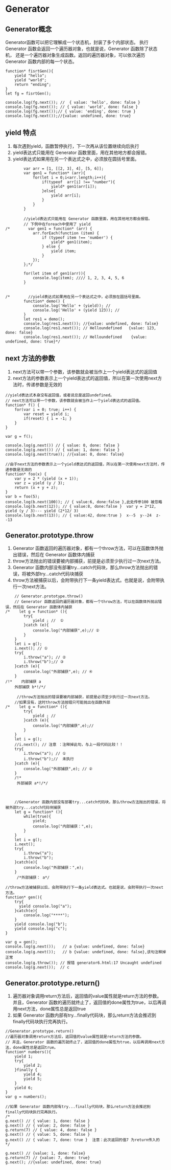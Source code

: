 # Generator

## Generator概念
Generator函数可以把它理解成一个状态机，封装了多个内部状态。
执行 Generator 函数会返回一个遍历器对象，也就是说，Generator 函数除了状态机，
还是一个遍历器对象生成函数。返回的遍历器对象，可以依次遍历 Generator 函数内部的每一个状态。

```
function* fisrtGen(){
    yield "hello";
    yield "world";
    return "ending";
}
let fg = fisrtGen();

console.log(fg.next()); //  { value: 'hello', done: false }
console.log(fg.next()); // { value: 'world', done: false }
console.log(fg.next());// { value: 'ending', done: true }
console.log(fg.next());//{value: undefined, done: true}
```

## yield 特点
1. 每次遇到yield，函数暂停执行，下一次再从该位置继续向后执行
2. yield表达式只能用在 Generator 函数里面，用在其他地方都会报错。
3. yield表达式如果用在另一个表达式之中，必须放在圆括号里面。

```
        var arr = [1, [[2, 3], 4], [5, 6]];
        var gen1 = function* (arr){
            for(let i = 0;i<arr.length;i++){
                if(typeof  arr[i] !== "number"){
                    yield* gen1(arr[i]);
                }else{
                    yield arr[i];
                }
            }
        }

        //yield表达式只能用在 Generator 函数里面，用在其他地方都会报错。
        // 下例中在foreach中使用了 yield
/*        var gen1 = function* (arr) {
            arr.forEach(function (item) {
                if (typeof item !== 'number') {
                    yield* gen1(item);
                } else {
                    yield item;
                }
            });
        };*/

        for(let item of gen1(arr)){
            console.log(item); //// 1, 2, 3, 4, 5, 6
        }


/*        //yield表达式如果用在另一个表达式之中，必须放在圆括号里面。
        function* demo() {
            console.log('Hello' + (yield)); //  
            console.log('Hello' + (yield 123)); //  
        }
        let res1 = demo();
        console.log(res1.next()); //{value: undefined, done: false}
        console.log(res1.next()); // Helloundefined   {value: 123, done: false}
        console.log(res1.next()); // Helloundefined    {value: undefined, done: true}*/
```
## next 方法的参数
1. next方法可以带一个参数，该参数就会被当作上一个yield表达式的返回值
2. next方法的参数表示上一个yield表达式的返回值，所以在第一次使用next方法时，传递参数是无效的

```
//yield表达式本身没有返回值，或者说总是返回undefined。
// next方法可以带一个参数，该参数就会被当作上一个yield表达式的返回值。
function* f() {
    for(var i = 0; true; i++) {
        var reset = yield i;
        if(reset) { i = -1; }
    }
}

var g = f();

console.log(g.next()) // { value: 0, done: false }
console.log(g.next()) // { value: 1, done: false }
console.log(g.next(true)); //{value: 0, done: false}

//由于next方法的参数表示上一个yield表达式的返回值，所以在第一次使用next方法时，传递参数是无效的
function* foo(x) {
    var y = 2 * (yield (x + 1));
    var z = yield (y / 3);
    return (x + y + z);
}
var b = foo(5);
console.log(b.next(100)); // { value:6, done:false },此处传参100 被忽略
console.log(b.next(12)); // { value:8, done:false }  var y = 2*12,  yield (y / 3)--- yield (2*12/ 3)
console.log(b.next(13)); // { value:42, done:true }  x--5  y--24  z--13 

```
## Generator.prototype.throw
1. Generator 函数返回的遍历器对象，都有一个throw方法，可以在函数体外抛出错误，然后在 Generator 函数体内捕获
2. throw方法抛出的错误要被内部捕获，前提是必须至少执行过一次next方法。
3. Generator 函数内部没有部署try...catch代码块，那么throw方法抛出的错误，将被外部try...catch代码块捕获
4. throw方法被捕获以后，会附带执行下一条yield表达式。也就是说，会附带执行一次next方法。
```
    // Generator.prototype.throw()
    // Generator 函数返回的遍历器对象，都有一个throw方法，可以在函数体外抛出错误，然后在 Generator 函数体内捕获
/*    let g = function* (){
        try{
            yield ; //  ①
        }catch (e){
            console.log("内部捕获",e);// ②
        }
    }
    let i = g();
    i.next(); // ①
    try{
        i.throw("a"); // ②
        i.throw("b");// ③
    }catch (e){
        console.log("外部捕获",e); // ④
    }
/!*    内部捕获 a
    外部捕获 b*!/*/

     //throw方法抛出的错误要被内部捕获，前提是必须至少执行过一次next方法。
    //如果没有，这时throw方法抛错只可能抛出在函数外部
/*    let g = function* (){
        try{
            yield ; //
        }catch (e){
            console.log("内部捕获",e);//
        }
    }
    let i = g();
    //i.next(); // 注意 ：注释掉此句，与上一段代码比较！！
    try{
        i.throw("a"); // ①
        i.throw("b");//  未执行
    }catch (e){
        console.log("外部捕获",e); // ②
    }
    /!*
     外部捕获 a*!/*/



    //Generator 函数内部没有部署try...catch代码块，那么throw方法抛出的错误，将被外部try...catch代码块捕获
    let g = function* (){
        while(true){
            yield;
            console.log("内部捕获：",e);
        }
    }
    let i = g();
    i.next();
    try{
        i.throw("a");
        i.throw("b");
    }catch(e){
        console.log("外部捕获：",e);
    }
     /*外部捕获： a*/
```
```
//throw方法被捕获以后，会附带执行下一条yield表达式。也就是说，会附带执行一次next方法。
function* gen(){
    try{
      yield console.log("a");
    }catch(e){
        console.log("****");
    }
    yield console.log("b");
    yield console.log("c");
}

var g = gen();
console.log(g.next());   // a {value: undefined, done: false}
console.log(g.next());   // b {value: undefined, done: false},该句注释掉正常
console.log(g.throw()); // 报错 generator6.html:17 Uncaught undefined
console.log(g.next());  // c
```
## Generator.prototype.return()
1. 遍历器对象调用return方法后，返回值的value属性就是return方法的参数。
   并且，Generator 函数的遍历就终止了，返回值的done属性为true，以后再调用next方法，done属性总是返回true
2. 如果 Generator 函数内部有try...finally代码块，那么return方法会推迟到finally代码块执行完再执行。

```
//Generator.prototype.return()
//遍历器对象调用return方法后，返回值的value属性就是return方法的参数。
// 并且，Generator 函数的遍历就终止了，返回值的done属性为true，以后再调用next方法，done属性总是返回true。
function* numbers(){
    yield 1;
    try{
        yield 2;
    }finally {
        yield 4;
        yield 5;
    }
    yield 6;
}
var g = numbers();

//如果 Generator 函数内部有try...finally代码块，那么return方法会推迟到finally代码块执行完再执行。
/*
g.next() // { value: 1, done: false }
g.next() // { value: 2, done: false }
g.return(7) // { value: 4, done: false }
g.next() // { value: 5, done: false }
g.next() // { value: 7, done: true }  注意：此次返回的值7 为return传入的
*/

g.next() // {value: 1, done: false}
g.return(7) // {value: 7, done: true}
g.next(); //{value: undefined, done: true}
```

